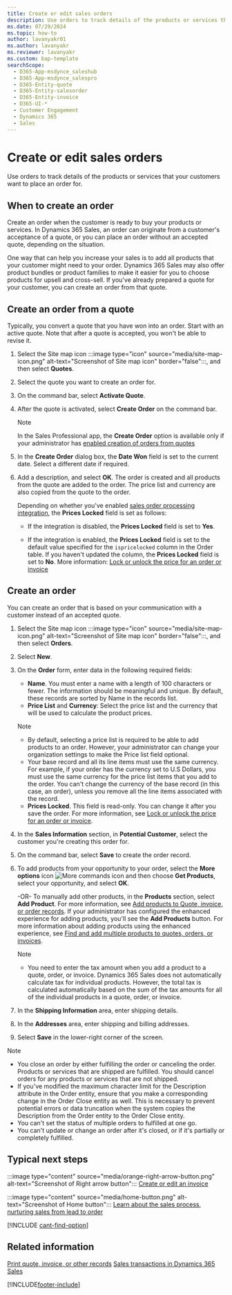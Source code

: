 ```yaml
---
title: Create or edit sales orders
description: Use orders to track details of the products or services that your customers want to place an order for.
ms.date: 07/29/2024
ms.topic: how-to
author: lavanyakr01
ms.author: lavanyakr
ms.reviewer: lavanyakr
ms.custom: bap-template
searchScope: 
  - D365-App-msdynce_saleshub
  - D365-App-msdynce_salespro
  - D365-Entity-quote
  - D365-Entity-salesorder
  - D365-Entity-invoice
  - D365-UI-*
  - Customer Engagement
  - Dynamics 365
  - Sales
---
```

# Create or edit sales orders

Use orders to track details of the products or services that your customers want to place an order for.

## When to create an order

Create an order when the customer is ready to buy your products or services. In Dynamics 365 Sales, an order can originate from a customer's acceptance of a quote, or you can place an order without an accepted quote, depending on the situation.

One way that can help you increase your sales is to add all products that your customer might need to your order. Dynamics 365 Sales may also offer product bundles or product families to make it easier for you to choose products for upsell and cross-sell. If you've already prepared a quote for your customer, you can create an order from that quote.

<a name="bkmk1"></a>

## Create an order from a quote

Typically, you convert a quote that you have won into an order. Start with an active quote. Note that after a quote is accepted, you won't be able to revise it.

1. Select the Site map icon :::image type="icon" source="media/site-map-icon.png" alt-text="Screenshot of Site map icon" border="false":::, and then select **Quotes**.

2. Select the quote you want to create an order for.
3. On the command bar, select **Activate Quote**.
4. After the quote is activated, select **Create Order** on the command bar.
    > [!NOTE]
    > In the Sales Professional app, the **Create Order** option is available only if your administrator has [enabled creation of orders from quotes](enable-creation-of-orders-from-quotes.md)
5. In the **Create Order** dialog box, the **Date Won** field is set to the current date. Select a different date if required.
6. Add a description, and select **OK**.
   The order is created and all products from the quote are added to the order. The price list and currency are also copied from the quote to the order.

   Depending on whether you've enabled [sales order processing integration](developer/enable-sales-order-processing-integration.md), the **Prices Locked** field is set as follows:
     - If the integration is disabled, the **Prices Locked** field is set to **Yes**.

     - If the integration is enabled, the **Prices Locked** field is set to the default value specified for the `ispricelocked` column in the Order table. If you haven't updated the column, the **Prices Locked** field is set to **No**. More information: [Lock or unlock the price for an order or invoice](lock-unlock-price-order-invoice.md)


## Create an order

You can create an order that is based on your communication with a customer instead of an accepted quote.

1. Select the Site map icon :::image type="icon" source="media/site-map-icon.png" alt-text="Screenshot of Site map icon" border="false":::, and then select **Orders**.

2. Select **New**.
3. On the **Order** form, enter data in the following required fields:
   - **Name**. You must enter a name with a length of 100 characters or fewer. The information should be meaningful and unique. By default, these records are sorted by Name in the records list.
   - **Price List** and **Currency**: Select the price list and the currency that will be used to calculate the product prices.
    > [!NOTE]
    >- By default, selecting a price list is required to be able to add products to an order. However, your administrator can change your organization settings to make the Price list field optional. 
    >- Your base record and all its line items must use the same currency. For example, if your order has the currency set to U.S Dollars, you must use the same currency for the price list items that you add to the order. You can't change the currency of the base record (in this case, an order), unless you remove all the line items associated with the record.
   - **Prices Locked**. This field is read-only. You can change it after you save the order. For more information, see [Lock or unlock the price for an order or invoice](lock-unlock-price-order-invoice.md).

4. In the **Sales Information** section, in **Potential Customer**, select the customer you're creating this order for.
  
5. On the command bar, select **Save** to create the order record.  
  
6. To add products from your opportunity to your order, select the **More options** icon ![More commands icon](media/more-commands-button.png "More commands icon") and then choose **Get Products**, select your opportunity, and select **OK**.  
  
    -OR-
    To manually add other products, in the **Products** section, select **Add Product**. For more information, see [Add products to Quote, invoice, or order records](add-product-quote-order-invoice.md). If your administrator has configured the enhanced experience for adding products, you'll see the **Add Products** button. For more information about adding products using the enhanced experience, see [Find and add multiple products to quotes, orders, or invoices](add-products-qoi-enhanced.md). 
   > [!NOTE]
   >- You need to enter the tax amount when you add a product to a quote, order, or invoice. Dynamics 365 Sales does not automatically calculate tax for individual products. However, the total tax is calculated automatically based on the sum of the tax amounts for all of the individual products in a quote, order, or invoice.

7. In the **Shipping Information** area, enter shipping details.
8. In the **Addresses** area, enter shipping and billing addresses.
9. Select **Save** in the lower-right corner of the screen.

> [!NOTE]
>- You close an order by either fulfilling the order or canceling the order. Products or services that are shipped are fulfilled. You should cancel orders for any products or services that are not shipped.
>- If you've modified the maximum character limit for the Description attribute in the Order entity, ensure that you make a corresponding change in the Order Close entity as well. This is necessary to prevent potential errors or data truncation when the system copies the Description from the Order entity to the Order Close entity.
>- You can't set the status of multiple orders to fulfilled at one go.
>- You can't update or change an order after it's closed, or if it's partially or completely fulfilled.


<a name="bkmk3"></a>
## Typical next steps
:::image type="content" source="media/orange-right-arrow-button.png" alt-text="Screenshot of Right arrow button"::: [Create or edit an invoice](create-edit-invoice-sales.md)

:::image type="content" source="media/home-button.png" alt-text="Screenshot of Home button"::: [Learn about the sales process, nurturing sales from lead to order](nurture-sales-from-lead-order-sales.md)

[!INCLUDE [cant-find-option](../includes/cant-find-option.md)]

## Related information

[Print quote, invoice, or other records](print-records.md)
[Sales transactions in Dynamics 365 Sales](sales-transactions.md)

[!INCLUDE[footer-include](../includes/footer-banner.md)]